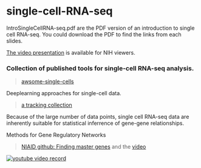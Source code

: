 # single-cell-RNA-seq
IntroSingleCellRNA-seq.pdf are the PDF version of an introduction to single cell RNA-seq. 
You could download the PDF to find the links from each slides. 

[The video presentation](https://nih.sharepoint.com/:v:/s/NIAID-Microbiome-Program/EYVYGFcKM69OpEPaBZ9gRlUB7RGwHH3ydXotReAg_ovtFA?e=2Lezno) is available for NIH viewers. 

### Collection of published tools for single-cell RNA-seq analysis.

> [awsome-single-cells](https://github.com/seandavi/awesome-single-cell)

Deeplearning approaches for single-cell data.

> [a tracking collection](https://github.com/TranslationalBioinformaticsUnit/singlecelldb/wiki/Deep-learning-approaches-for-single-cell-data)


Because of the large number of data points, single cell RNA-seq data are inherently suitable for statistical inferrence of gene-gene relationships.

Methods for Gene Regulatory Networks

> [NIAID github: Finding master genes](https://github.com/niaid/Gene_Regulatory_Networks) and the [video](https://www.youtube.com/watch?v=eMvUteU3WWk&feature=youtu.be)

[![**youtube video record**](https://img.youtube.com/vi/eMvUteU3WWk/0.jpg)](https://www.youtube.com/watch?v=eMvUteU3WWk&feature=youtu.be)
